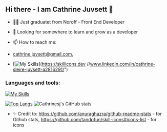 ## Hi there - I am Cathrine Juvsett 👋

- 👩‍🎓 Just graduatet from Noroff - Front End Developer
- 🌱 Looking for somewhere to learn and grow as a developer

- 📫 How to reach me: 
- cathrine.juvsett@gmail.com, 
- [![My Skills](https://skillicons.dev/icons?i=linkedin)](https://skillicons.dev //www.linkedin.com/in/cathrine-sleire-juvsett-a2816291/")



### Languages and tools: 
[![My Skills](https://skillicons.dev/icons?i=html,css,js,bootstrap,react,wordpress,vscode,xd,github&perline=3)](https://skillicons.dev)


[![Top Langs](https://github-readme-stats.vercel.app/api/top-langs/?username=cathrinesj&layout=donut-vertical)](https://github.com/anuraghazra/github-readme-stats) ![Cathrinesj's GitHub stats](https://github-readme-stats.vercel.app/api?username=cathrinesj&show_icons=true&theme=tokyonight) 


- ✨ Credit to: https://github.com/anuraghazra/github-readme-stats - for Github stats, https://github.com/tandpfun/skill-icons#icons-list - for icons
